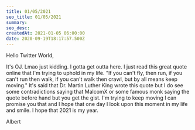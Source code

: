 ```yaml
---
title: 01/05/2021
seo_title: 01/05/2021
summary: 
seo_desc: 
createdAt: 2021-01-05 06:00:00
date: 2020-09-19T18:17:57.500Z
---
```

Hello Twitter World,

It's OJ. Lmao just kidding. I gotta get outta here. I just read this great quote online that I'm trying to uphold in my life. "If you can't fly, then run, if you can't run then walk, if you can't walk then crawl, but by all means keep moving." It's said that Dr. Martin Luther King wrote this quote but I do see some contradictions saying that MalcomX or some famous monk saying the quote before hand but you get the gist. I'm trying to keep moving I can promise you that and I hope that one day I look upon this moment in my life and smile. I hope that 2021 is my year.

Albert 
